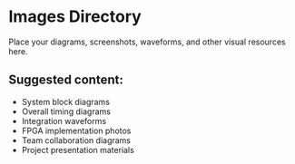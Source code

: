 # Images Directory

Place your diagrams, screenshots, waveforms, and other visual resources here.

## Suggested content:
- System block diagrams
- Overall timing diagrams
- Integration waveforms
- FPGA implementation photos
- Team collaboration diagrams
- Project presentation materials